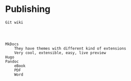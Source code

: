 # Publishing

    Git wiki
    
    
    
    
    MkDocs
        They have themes with different kind of extensions
        Very cool, extensible, easy, live preview
    Hugo
    Pandoc
        eBook
        PDF
        Word
